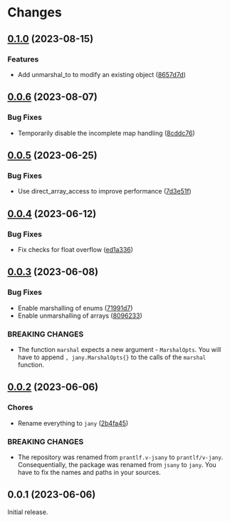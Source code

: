 # Changes 

## [0.1.0](https://github.com/prantlf/v-jany/compare/v0.0.6...v0.1.0) (2023-08-15)

### Features

* Add unmarshal_to to modify an existing object ([8657d7d](https://github.com/prantlf/v-jany/commit/8657d7d0417bc261c9bc08971555bad537747e8f))

## [0.0.6](https://github.com/prantlf/v-jany/compare/v0.0.5...v0.0.6) (2023-08-07)

### Bug Fixes

* Temporarily disable the incomplete map handling ([8cddc76](https://github.com/prantlf/v-jany/commit/8cddc7636754cf3f6a549b5d762a82349ad0fe0e))

## [0.0.5](https://github.com/prantlf/v-jany/compare/v0.0.4...v0.0.5) (2023-06-25)

### Bug Fixes

* Use direct_array_access to improve performance ([7d3e51f](https://github.com/prantlf/v-jany/commit/7d3e51fea3fecaa94aab787a943c3808244f5e78))

## [0.0.4](https://github.com/prantlf/v-jany/compare/v0.0.3...v0.0.4) (2023-06-12)

### Bug Fixes

* Fix checks for float overflow ([ed1a336](https://github.com/prantlf/v-jany/commit/ed1a33627785827aa4749dd9da768ba0d5ddf67c))

## [0.0.3](https://github.com/prantlf/v-jany/compare/v0.0.2...v0.0.3) (2023-06-08)

### Bug Fixes

* Enable marshalling of enums ([71991d7](https://github.com/prantlf/v-jany/commit/71991d7ae0f4c5c851f9277bacb7e7347289b751))
* Enable unmarshalling of arrays ([8096233](https://github.com/prantlf/v-jany/commit/8096233a254ea891b0e68b337248be8b3f51cea0))

### BREAKING CHANGES

* The function `marshal` expects a new argument - `MarshalOpts`. You will have to append `, jany.MarshalOpts{}` to the calls of the `marshal` function.

## [0.0.2](https://github.com/prantlf/v-jany/compare/v0.0.1...v0.0.2) (2023-06-06)

### Chores

* Rename everything to `jany` ([2b4fa45](https://github.com/prantlf/v-jany/commit/2b4fa45fbe0213326e08b8cda37f1e2cd889fa3c))

### BREAKING CHANGES

* The repository was renamed from `prantlf.v-jsany` to `prantlf/v-jany`. Consequentially, the package was renamed from `jsany` to `jany`. You have to fix the names and paths in your sources.

## 0.0.1 (2023-06-06)

Initial release.
